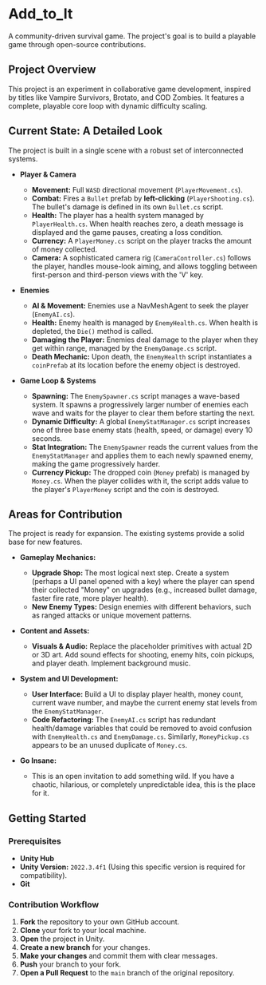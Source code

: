 # Add_to_It

A community-driven survival game. The project's goal is to build a playable game through open-source contributions.

## Project Overview

This project is an experiment in collaborative game development, inspired by titles like Vampire Survivors, Brotato, and COD Zombies. It features a complete, playable core loop with dynamic difficulty scaling.

## Current State: A Detailed Look

The project is built in a single scene with a robust set of interconnected systems.

* **Player & Camera**
    * **Movement:** Full `WASD` directional movement (`PlayerMovement.cs`).
    * **Combat:** Fires a `Bullet` prefab by **left-clicking** (`PlayerShooting.cs`). The bullet's damage is defined in its own `Bullet.cs` script.
    * **Health:** The player has a health system managed by `PlayerHealth.cs`. When health reaches zero, a death message is displayed and the game pauses, creating a loss condition.
    * **Currency:** A `PlayerMoney.cs` script on the player tracks the amount of money collected.
    * **Camera:** A sophisticated camera rig (`CameraController.cs`) follows the player, handles mouse-look aiming, and allows toggling between first-person and third-person views with the 'V' key.

* **Enemies**
    * **AI & Movement:** Enemies use a NavMeshAgent to seek the player (`EnemyAI.cs`).
    * **Health:** Enemy health is managed by `EnemyHealth.cs`. When health is depleted, the `Die()` method is called.
    * **Damaging the Player:** Enemies deal damage to the player when they get within range, managed by the `EnemyDamage.cs` script.
    * **Death Mechanic:** Upon death, the `EnemyHealth` script instantiates a `coinPrefab` at its location before the enemy object is destroyed.

* **Game Loop & Systems**
    * **Spawning:** The `EnemySpawner.cs` script manages a wave-based system. It spawns a progressively larger number of enemies each wave and waits for the player to clear them before starting the next.
    * **Dynamic Difficulty:** A global `EnemyStatManager.cs` script increases one of three base enemy stats (health, speed, or damage) every 10 seconds.
    * **Stat Integration:** The `EnemySpawner` reads the current values from the `EnemyStatManager` and applies them to each newly spawned enemy, making the game progressively harder.
    * **Currency Pickup:** The dropped coin (`Money` prefab) is managed by `Money.cs`. When the player collides with it, the script adds value to the player's `PlayerMoney` script and the coin is destroyed.

## Areas for Contribution

The project is ready for expansion. The existing systems provide a solid base for new features.

* **Gameplay Mechanics:**
    * **Upgrade Shop:** The most logical next step. Create a system (perhaps a UI panel opened with a key) where the player can spend their collected "Money" on upgrades (e.g., increased bullet damage, faster fire rate, more player health).
    * **New Enemy Types:** Design enemies with different behaviors, such as ranged attacks or unique movement patterns.

* **Content and Assets:**
    * **Visuals & Audio:** Replace the placeholder primitives with actual 2D or 3D art. Add sound effects for shooting, enemy hits, coin pickups, and player death. Implement background music.

* **System and UI Development:**
    * **User Interface:** Build a UI to display player health, money count, current wave number, and maybe the current enemy stat levels from the `EnemyStatManager`.
    * **Code Refactoring:** The `EnemyAI.cs` script has redundant health/damage variables that could be removed to avoid confusion with `EnemyHealth.cs` and `EnemyDamage.cs`. Similarly, `MoneyPickup.cs` appears to be an unused duplicate of `Money.cs`.

* **Go Insane:**
    * This is an open invitation to add something wild. If you have a chaotic, hilarious, or completely unpredictable idea, this is the place for it.

## Getting Started

### Prerequisites

* **Unity Hub**
* **Unity Version:** `2022.3.4f1` (Using this specific version is required for compatibility).
* **Git**

### Contribution Workflow

1.  **Fork** the repository to your own GitHub account.
2.  **Clone** your fork to your local machine.
3.  **Open** the project in Unity.
4.  **Create a new branch** for your changes.
5.  **Make your changes** and commit them with clear messages.
6.  **Push** your branch to your fork.
7.  **Open a Pull Request** to the `main` branch of the original repository.